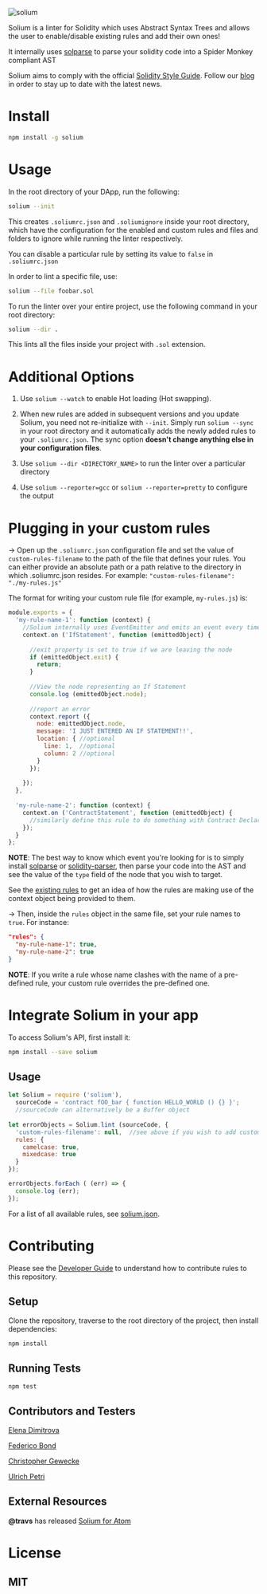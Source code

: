 ![solium](https://cloud.githubusercontent.com/assets/12758282/18283522/4b206522-7483-11e6-9bcd-2a70ebc8cfdb.png)

Solium is a linter for Solidity which uses Abstract Syntax Trees and allows the user to enable/disable existing rules and add their own ones! 

It internally uses [solparse](https://github.com/duaraghav8/solparse) to parse your solidity code into a Spider Monkey compliant AST

Solium aims to comply with the official [Solidity Style Guide](http://solidity.readthedocs.io/en/latest/style-guide.html). Follow our [blog](https://medium.com/solium) in order to stay up to date with the latest news.

# Install
```bash
npm install -g solium
```

# Usage
In the root directory of your DApp, run the following:
```bash
solium --init
```

This creates ```.soliumrc.json``` and ```.soliumignore``` inside your root directory, which have the configuration for the enabled and custom rules and files and folders to ignore while running the linter respectively.

You can disable a particular rule by setting its value to ```false``` in ```.soliumrc.json```

In order to lint a specific file, use:
```bash
solium --file foobar.sol
```

To run the linter over your entire project, use the following command in your root directory:
```bash
solium --dir .
```

This lints all the files inside your project with ```.sol``` extension.

# Additional Options

1. Use ```solium --watch``` to enable Hot loading (Hot swapping).

2. When new rules are added in subsequent versions and you update Solium, you need not re-initialize with ```--init```. Simply run ```solium --sync``` in your root directory and it automatically adds the newly added rules to your ```.soliumrc.json```. The sync option **doesn't change anything else in your configuration files**.

3. Use ```solium --dir <DIRECTORY_NAME>``` to run the linter over a particular directory

4. Use `solium --reporter=gcc` or `solium --reporter=pretty` to configure the output

# Plugging in your custom rules
-> Open up the ```.soliumrc.json``` configuration file and set the value of ```custom-rules-filename``` to the path of the file that defines your rules. You can either provide an absolute path or a path relative to the directory in which .soliumrc.json resides. For example: ```"custom-rules-filename": "./my-rules.js"```

The format for writing your custom rule file (for example, ```my-rules.js```) is:

```js
module.exports = {
  'my-rule-name-1': function (context) {
    //Solium internally uses EventEmitter and emits an event every time it enters or leaves a node during the Depth First Traversal of the AST
    context.on ('IfStatement', function (emittedObject) {
    
      //exit property is set to true if we are leaving the node
      if (emittedObject.exit) {
        return;
      }
      
      //View the node representing an If Statement 
      console.log (emittedObject.node);
      
      //report an error
      context.report ({
        node: emittedObject.node,
        message: 'I JUST ENTERED AN IF STATEMENT!!',
        location: { //optional
          line: 1,  //optional
          column: 2 //optional
        }
      });
      
    });
  },
  
  'my-rule-name-2': function (context) {
    context.on ('ContractStatement', function (emittedObject) {
      //similarly define this rule to do something with Contract Declarations
    });
  }
};
```
**NOTE**: The best way to know which event you're looking for is to simply install [solparse](https://github.com/duaraghav8/solparse) or [solidity-parser](https://github.com/ConsenSys/solidity-parser), then parse your code into the AST and see the value of the ```type``` field of the node that you wish to target.

See the [existing rules](https://github.com/duaraghav8/Solium/tree/master/lib/rules) to get an idea of how the rules are making use of the context object being provided to them.

-> Then, inside the ```rules``` object in the same file, set your rule names to ```true```. For instance:

```json
"rules": {
  "my-rule-name-1": true,
  "my-rule-name-2": true
}
```

**NOTE**: If you write a rule whose name clashes with the name of a pre-defined rule, your custom rule overrides the pre-defined one.

# Integrate Solium in your app
To access Solium's API, first install it:

```bash
npm install --save solium
```
## Usage
```js
let Solium = require ('solium'),
  sourceCode = 'contract fOO_bar { function HELLO_WORLD () {} }';
  //sourceCode can alternatively be a Buffer object
    
let errorObjects = Solium.lint (sourceCode, {
  'custom-rules-filename': null,  //see above if you wish to add custom rules
  rules: {
    camelcase: true,
    mixedcase: true
  }
});

errorObjects.forEach ( (err) => {
  console.log (err);
});
```

For a list of all available rules, see [solium.json](https://github.com/duaraghav8/Solium/blob/master/config/solium.json).

# Contributing
Please see the [Developer Guide](https://github.com/duaraghav8/Solium/blob/master/docs/DEVELOPER.md) to understand how to contribute rules to this repository.

## Setup

Clone the repository, traverse to the root directory of the project, then install dependencies:
```
npm install
```

## Running Tests
```
npm test
```

## Contributors and Testers
[Elena Dimitrova](https://github.com/elenadimitrova)

[Federico Bond](https://github.com/federicobond)

[Christopher Gewecke](https://github.com/cgewecke)

[Ulrich Petri](https://github.com/ulope)


## External Resources
**@travs** has released [Solium for Atom](https://atom.io/packages/linter-solium)

# License
## MIT

